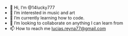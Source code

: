 - 👋 Hi, I’m @14lucky777
- 👀 I’m interested in music and art
- 🌱 I’m currently learning how to code.
- 💞️ I’m looking to collaborate on anything I can learn from 
- 📫 How to reach me lucias.reyna77@gmail.com

<!---
14lucky777/14lucky777 is a ✨ special ✨ repository because its `README.md` (this file) appears on your GitHub profile.
You can click the Preview link to take a look at your changes.
--->
